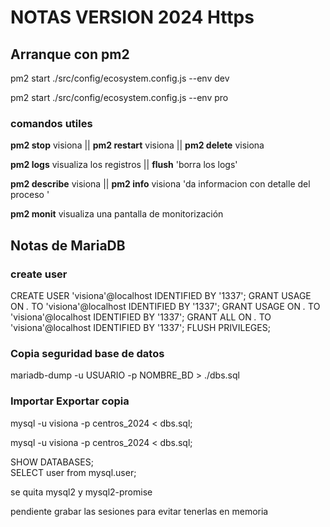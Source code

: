 # NOTAS VERSION 2024 Https

## **Arranque con pm2**

pm2 start ./src/config/ecosystem.config.js --env dev  

pm2 start ./src/config/ecosystem.config.js --env pro

### comandos utiles

**pm2 stop** visiona  || **pm2 restart** visiona || **pm2 delete** visiona

**pm2 logs** visualiza los registros ||  **flush**  'borra los logs'

**pm2 describe** visiona  || **pm2 info** visiona 'da informacion con detalle del proceso '

**pm2 monit** visualiza una pantalla de monitorización

## **Notas de MariaDB**

### create user

CREATE USER 'visiona'@localhost IDENTIFIED BY '1337';
GRANT USAGE ON *.* TO 'visiona'@localhost IDENTIFIED BY '1337';
GRANT USAGE ON *.* TO 'visiona'@localhost IDENTIFIED BY '1337';
GRANT ALL ON *.* TO 'visiona'@localhost IDENTIFIED BY '1337';
FLUSH PRIVILEGES;

### **Copia seguridad base de datos**

mariadb-dump -u USUARIO -p NOMBRE_BD > ./dbs.sql

### **Importar Exportar copia**

mysql -u visiona -p centros_2024 < dbs.sql;

mysql -u visiona -p centros_2024 < dbs.sql;

SHOW DATABASES;  
SELECT user from mysql.user;

se quita mysql2 y mysql2-promise

pendiente grabar las sesiones para evitar tenerlas en memoria
